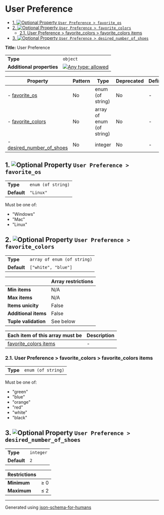 # User Preference

- [1. ![Optional](https://img.shields.io/badge/Optional-yellow) Property `User Preference > favorite_os`](#favorite_os)
- [2. ![Optional](https://img.shields.io/badge/Optional-yellow) Property `User Preference > favorite_colors`](#favorite_colors)
  - [2.1. User Preference > favorite_colors > favorite_colors items](#favorite_colors_items)
- [3. ![Optional](https://img.shields.io/badge/Optional-yellow) Property `User Preference > desired_number_of_shoes`](#desired_number_of_shoes)

**Title:** User Preference

|                           |                                                                                                                                   |
| ------------------------- | --------------------------------------------------------------------------------------------------------------------------------- |
| **Type**                  | `object`                                                                                                                          |
| **Additional properties** | [![Any type: allowed](https://img.shields.io/badge/Any%20type-allowed-green)](# "Additional Properties of any type are allowed.") |

| Property                                               | Pattern | Type                      | Deprecated | Definition | Title/Description |
| ------------------------------------------------------ | ------- | ------------------------- | ---------- | ---------- | ----------------- |
| - [favorite_os](#favorite_os )                         | No      | enum (of string)          | No         | -          | -                 |
| - [favorite_colors](#favorite_colors )                 | No      | array of enum (of string) | No         | -          | -                 |
| - [desired_number_of_shoes](#desired_number_of_shoes ) | No      | integer                   | No         | -          | -                 |

## <a name="favorite_os"></a>1. ![Optional](https://img.shields.io/badge/Optional-yellow) Property `User Preference > favorite_os`

|             |                    |
| ----------- | ------------------ |
| **Type**    | `enum (of string)` |
| **Default** | `"Linux"`          |

Must be one of:

* "Windows"
* "Mac"
* "Linux"

## <a name="favorite_colors"></a>2. ![Optional](https://img.shields.io/badge/Optional-yellow) Property `User Preference > favorite_colors`

|             |                             |
| ----------- | --------------------------- |
| **Type**    | `array of enum (of string)` |
| **Default** | `["white", "blue"]`         |

|                      | Array restrictions |
| -------------------- | ------------------ |
| **Min items**        | N/A                |
| **Max items**        | N/A                |
| **Items unicity**    | False              |
| **Additional items** | False              |
| **Tuple validation** | See below          |

| Each item of this array must be                 | Description |
| ----------------------------------------------- | ----------- |
| [favorite_colors items](#favorite_colors_items) | -           |

### <a name="favorite_colors_items"></a>2.1. User Preference > favorite_colors > favorite_colors items

|          |                    |
| -------- | ------------------ |
| **Type** | `enum (of string)` |

Must be one of:

* "green"
* "blue"
* "orange"
* "red"
* "white"
* "black"

## <a name="desired_number_of_shoes"></a>3. ![Optional](https://img.shields.io/badge/Optional-yellow) Property `User Preference > desired_number_of_shoes`

|             |           |
| ----------- | --------- |
| **Type**    | `integer` |
| **Default** | `2`       |

| Restrictions |        |
| ------------ | ------ |
| **Minimum**  | &ge; 0 |
| **Maximum**  | &le; 2 |

----------------------------------------------------------------------------------------------------------------------------
Generated using [json-schema-for-humans](https://github.com/coveooss/json-schema-for-humans)
